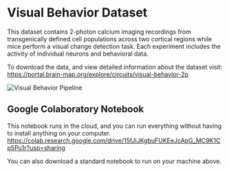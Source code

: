 # Visual Behavior Dataset
This dataset contains 2-photon calcium imaging recordings from transgenically defined cell populations across two cortical regions while mice perform a visual change detection task. Each experiment includes the activity of individual neurons and behavioral data.

To download the data, and view detailed information about the dataset visit: https://portal.brain-map.org/explore/circuits/visual-behavior-2p

![Visual Behavior Pipeline](https://brainmapportal-live-4cc80a57cd6e400d854-f7fdcae.divio-media.net/filer_public_thumbnails/filer_public/4c/e1/4ce1c42f-bd05-4fc6-8b18-2e34ce8520e8/visual_behavior_bob_2p_cms.png__1000x618_q90_subsampling-2.png)

## Google Colaboratory Notebook
This notebook runs in the cloud, and you can run everything without having to install anything on your computer. 
https://colab.research.google.com/drive/15fJlJKgbuFUKEeJcApG_MC9K1Cp5Pu1r?usp=sharing

You can also download a standard notebook to run on your machine above. 
